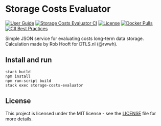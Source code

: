 # Storage Costs Evaluator

[![User Guide](https://img.shields.io/badge/docs-User%20Guide-informational)](https://guide.ds-wizard.org)
[![Storage Costs Evaluator CI](https://github.com/ds-wizard/storage-costs-evaluator/workflows/Storage%20Costs%20Evaluator%20CI/badge.svg)](https://github.com/ds-wizard/storage-costs-evaluator/actions)
[![License](https://img.shields.io/github/license/ds-wizard/storage-costs-evaluator.svg)](LICENSE)
[![Docker Pulls](https://img.shields.io/docker/pulls/datastewardshipwizard/storage-costs-evaluator.svg)](https://hub.docker.com/r/datastewardshipwizard/storage-costs-evaluator/)
[![CII Best Practices](https://bestpractices.coreinfrastructure.org/projects/4975/badge)](https://bestpractices.coreinfrastructure.org/projects/4975)

Simple JSON service for evaluating costs long-term data storage. Calculation made by Rob Hooft for DTLS.nl (@rwwh).

## Install and run

```console
stack build
npm install
npm run-script build
stack exec storage-costs-evaluator
```

## License

This project is licensed under the MIT license - see the [LICENSE](LICENSE) file for more details.
